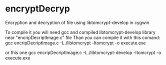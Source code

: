 # encryptDecryp
Encryption and decryption of file using libtomcrypt-develop in cygwin

To compile it you will need gcc and compiled libtomcrypt-develop library near "encripDecriptImage.c" file
Than you can compile it with this comand:
gcc encripDecriptImage.c -L./libtomcrypt -ltomcrypt -o execute.exe

or this one
gcc encripDecriptImage.c -L./libtomcrypt-develop -ltomcrypt -o execute.exe



